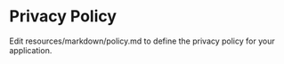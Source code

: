 # Privacy Policy

Edit resources/markdown/policy.md to define the privacy policy for your application.
